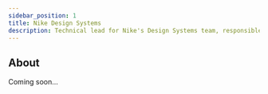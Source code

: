 ```yaml
---
sidebar_position: 1
title: Nike Design Systems
description: Technical lead for Nike's Design Systems team, responsible for multiple design system initiatives for both consumer and internal facing products
---
```


## About

Coming soon...
